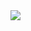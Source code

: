 <img align="center" src="https://github-readme-stats.vercel.app/api?username=ktoxcon&show_icons=true&title_color=000" />
